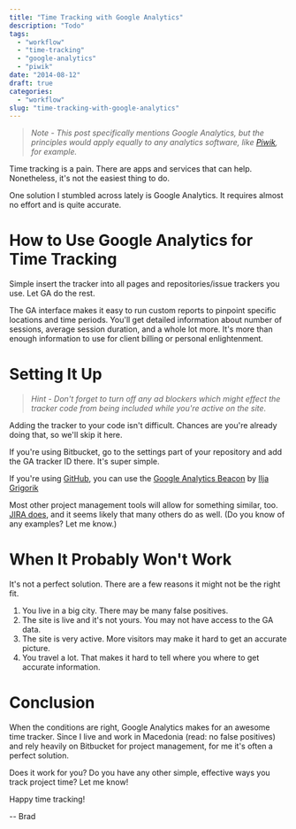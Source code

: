 ```yaml
---
title: "Time Tracking with Google Analytics"
description: "Todo"
tags:
  - "workflow"
  - "time-tracking"
  - "google-analytics"
  - "piwik"
date: "2014-08-12"
draft: true
categories:
  - "workflow"
slug: "time-tracking-with-google-analytics"
---
```


> *Note - This post specifically mentions Google Analytics, but the principles would apply equally to any analytics software, like [Piwik](//piwik.org), for example.*

Time tracking is a pain. There are apps and services that can help. Nonetheless, it's not the easiest thing to do.

One solution I stumbled across lately is Google Analytics. It requires almost no effort and is quite accurate.

# How to Use Google Analytics for Time Tracking

Simple insert the tracker into all pages and repositories/issue trackers you use. Let GA do the rest.

The GA interface makes it easy to run custom reports to pinpoint specific locations and time periods. You'll get detailed information about number of sessions, average session duration, and a whole lot more. It's more than enough information to use for client billing or personal enlightenment.

# Setting It Up

> *Hint - Don't forget to turn off any ad blockers which might effect the tracker code from being included while you're active on the site.*

Adding the tracker to your code isn't difficult. Chances are you're already doing that, so we'll skip it here.

If you're using Bitbucket, go to the settings part of your repository and add the GA tracker ID there. It's super simple.

If you're using [GitHub](//github.com), you can use the [Google Analytics Beacon](https://github.com/igrigorik/ga-beacon) by [Ilja Grigorik](https://www.igvita.com/)

Most other project management tools will allow for something similar, too. [JIRA does](https://developer.atlassian.com/display/JIRADEV/Adding+JavaScript+to+all+pages+for+Google+Analytics), and it seems likely that many others do as well. (Do you know of any examples? Let me know.)

# When It Probably Won't Work

It's not a perfect solution. There are a few reasons it might not be the right fit.

1. You live in a big city. There may be many false positives.
2. The site is live and it's not yours. You may not have access to the GA data.
3. The site is very active. More visitors may make it hard to get an accurate picture.
4. You travel a lot. That makes it hard to tell where you where to get accurate information.


# Conclusion

When the conditions are right, Google Analytics makes for an awesome time tracker. Since I live and work in Macedonia (read: no false positives) and rely heavily on Bitbucket for project management, for me it's often a perfect solution.

Does it work for you? Do you have any other simple, effective ways you track project time? Let me know!

Happy time tracking!

-- Brad